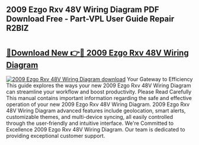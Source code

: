 ## 2009 Ezgo Rxv 48V Wiring Diagram PDF Download Free - Part-VPL User Guide Repair R2BIZ

# <h2><a href="http://dfmdova.blite.top/?on=2009+Ezgo+Rxv+48V+Wiring+Diagram">🔗Download New 👉🔴 2009 Ezgo Rxv 48V Wiring Diagram</a></h2>

[![2009 Ezgo Rxv 48V Wiring Diagram download](https://i.imgur.com/lujVjoI.png)](http://dfmdova.blite.top/?on=2009+Ezgo+Rxv+48V+Wiring+Diagram)
Your Gateway to Efficiency This guide explores the ways your new 2009 Ezgo Rxv 48V Wiring Diagram can streamline your workflow and boost productivity. Please Read Carefully This manual contains important information regarding the safe and effective operation of your new 2009 Ezgo Rxv 48V Wiring Diagram. 2009 Ezgo Rxv 48V Wiring Diagram advanced features include geolocation, smart alerts, customizable themes, and multi-device syncing, all easily controlled through the user-friendly and intuitive interface. We're Committed to Excellence 2009 Ezgo Rxv 48V Wiring Diagram. Our team is dedicated to providing exceptional customer support.
